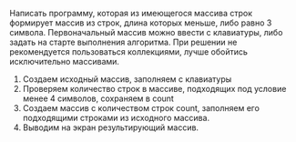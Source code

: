 Написать программу, которая из имеющегося массива строк формирует массив из строк, длина которых меньше, либо равно 3 символа. Первоначальный массив можно ввести с клавиатуры, либо задать на старте выполнения алгоритма. При решении не рекомендуется пользоваться коллекциями, лучше обойтись исключительно массивами.

1. Создаем исходный массив, заполняем с клавиатуры
2. Проверяем количество строк в массиве, подходящих под условие менее 4 символов, сохраняем в count
3. Создаем массив с количеством строк count, заполняем его подходящими строками из исходного массива.
4. Выводим на экран результирующий массив.
